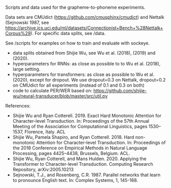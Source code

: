 Scripts and data used for the grapheme-to-phoneme experiments. 

Data sets are CMUdict (https://github.com/cmusphinx/cmudict) and Nettalk (Sejnowski 1987, see  https://archive.ics.uci.edu/ml/datasets/Connectionist+Bench+%28Nettalk+Corpus%29). For specific data splits, see /data.

See /scripts for examples on how to train and evaluate with sockeye.

 - data splits obtained from Shijie Wu, see Wu et al. (2018), (2019) and (2020).
 - hyperparameters for RNNs: as close as possible to to Wu et al. (2018), large setting. 
 - hyperparameters for transformers: as close as possible to Wu et al. (2020), except for dropout. We use dropout=0.3 on Nettalk, dropout=0.2 on CMUdict for all experiments (instead of 0.1 and 0.3 on both)
 - code to calculate PER/WER based on: https://github.com/shijie-wu/neural-transducer/blob/master/src/util.py


References:
- Shijie Wu and Ryan Cotterell. 2019. Exact Hard Monotonic Attention for Character-level Transduction. In: Proceedings of the 57th Annual Meeting of the Association for Computational Linguistics, pages 1530–1537, Florence, Italy. ACL
- Shijie Wu, Pamela Shapiro, and Ryan Cotterell. 2018. Hard non-monotonic Attention for Character-level Transduction. In: Proceedings of the 2018 Conference on  Empirical Methods in Natural Language Processing, pages 4425–4438, Brussels, Belgium. ACL.
- Shijie Wu, Ryan Cotterell, and Mans Hulden. 2020. Applying the Transformer to Character-level Transduction. Computing Research Repository, arXiv:2005.10213
- Sejnowski, T.J., and Rosenberg, C.R. 1987. Parallel networks that learn to pronounce English text. In: Complex Systems, 1, 145-168.
